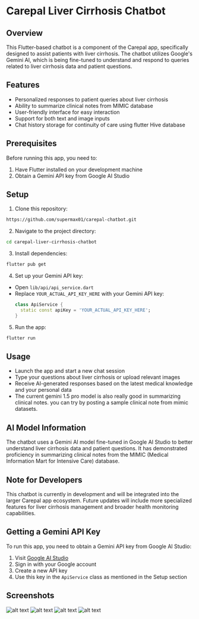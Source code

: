 # Carepal Liver Cirrhosis Chatbot

## Overview

This Flutter-based chatbot is a component of the Carepal app, specifically designed to assist patients with liver cirrhosis. The chatbot utilizes Google's Gemini AI, which is being fine-tuned to understand and respond to queries related to liver cirrhosis data and patient questions.

## Features

- Personalized responses to patient queries about liver cirrhosis
- Ability to summarize clinical notes from MIMIC database
- User-friendly interface for easy interaction
- Support for both text and image inputs
- Chat history storage for continuity of care using flutter Hive database

## Prerequisites

Before running this app, you need to:

1. Have Flutter installed on your development machine
2. Obtain a Gemini API key from Google AI Studio

## Setup

1. Clone this repository:

```bash
https://github.com/supermax01/carepal-chatbot.git
```

2. Navigate to the project directory:

```bash
cd carepal-liver-cirrhosis-chatbot
```
3. Install dependencies:

```bash
flutter pub get
```
4. Set up your Gemini API key:

- Open `lib/api/api_service.dart`
- Replace `YOUR_ACTUAL_API_KEY_HERE` with your Gemini API key:
  ```dart
  class ApiService {
    static const apiKey = 'YOUR_ACTUAL_API_KEY_HERE';
  }
  ```

5. Run the app:
```bash
flutter run
```

## Usage

- Launch the app and start a new chat session
- Type your questions about liver cirrhosis or upload relevant images
- Receive AI-generated responses based on the latest medical knowledge and your personal data
- The current gemini 1.5 pro model is also really good in summarizing clinical notes. you can try by posting a sample clinical note from mimic datasets.

## AI Model Information

The chatbot uses a Gemini AI model fine-tuned in Google AI Studio to better understand liver cirrhosis data and patient questions. It has demonstrated proficiency in summarizing clinical notes from the MIMIC (Medical Information Mart for Intensive Care) database.

## Note for Developers

This chatbot is currently in development and will be integrated into the larger Carepal app ecosystem. Future updates will include more specialized features for liver cirrhosis management and broader health monitoring capabilities.

## Getting a Gemini API Key

To run this app, you need to obtain a Gemini API key from Google AI Studio:

1. Visit [Google AI Studio](https://makersuite.google.com/app/apikey)
2. Sign in with your Google account
3. Create a new API key
4. Use this key in the `ApiService` class as mentioned in the Setup section

## Screenshots
![alt text](<Screenshot 2024-09-30 at 9.36.43 PM.png>) ![alt text](<Screenshot 2024-09-30 at 9.36.52 PM.png>) ![alt text](<Screenshot 2024-09-30 at 9.37.02 PM.png>) ![alt text](<Screenshot 2024-09-30 at 9.37.41 PM.png>)


